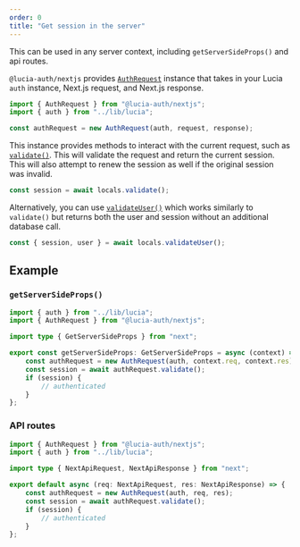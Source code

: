 ```yaml
---
order: 0
title: "Get session in the server"
---
```


This can be used in any server context, including `getServerSideProps()` and api routes.

`@lucia-auth/nextjs` provides [`AuthRequest`](/nextjs/api-reference/server-api#authrequest) instance that takes in your Lucia `auth` instance, Next.js request, and Next.js response.

```ts
import { AuthRequest } from "@lucia-auth/nextjs";
import { auth } from "../lib/lucia";

const authRequest = new AuthRequest(auth, request, response);
```

This instance provides methods to interact with the current request, such as [`validate()`](/nextjs/api-reference/server-api#validate). This will validate the request and return the current session. This will also attempt to renew the session as well if the original session was invalid.

```ts
const session = await locals.validate();
```

Alternatively, you can use [`validateUser()`](/nextjs/api-reference/server-api#validateuser) which works similarly to `validate()` but returns both the user and session without an additional database call.

```ts
const { session, user } = await locals.validateUser();
```

## Example

### `getServerSideProps()`

```ts
import { auth } from "../lib/lucia";
import { AuthRequest } from "@lucia-auth/nextjs";

import type { GetServerSideProps } from "next";

export const getServerSideProps: GetServerSideProps = async (context) => {
	const authRequest = new AuthRequest(auth, context.req, context.res);
	const session = await authRequest.validate();
	if (session) {
		// authenticated
	}
};
```

### API routes

```ts
import { AuthRequest } from "@lucia-auth/nextjs";
import { auth } from "../lib/lucia";

import type { NextApiRequest, NextApiResponse } from "next";

export default async (req: NextApiRequest, res: NextApiResponse) => {
	const authRequest = new AuthRequest(auth, req, res);
	const session = await authRequest.validate();
	if (session) {
		// authenticated
	}
};
```
